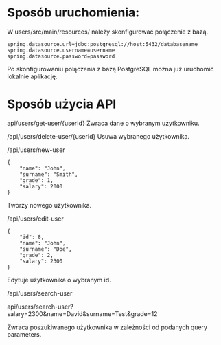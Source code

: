 # Sposób uruchomienia:
W users/src/main/resources/ należy skonfigurować połączenie z bazą. 
```
spring.datasource.url=jdbc:postgresql://host:5432/databasename
spring.datasource.username=username
spring.datasource.password=password
```

Po skonfigurowaniu połączenia z bazą PostgreSQL można już uruchomić lokalnie aplikację. 

# Sposób użycia API 
api/users/get-user/{userId}
Zwraca dane o wybranym użytkowniku.

/api/users/delete-user/{userId}
Usuwa wybranego użytkownika.

/api/users/new-user
```
{
	"name": "John",
	"surname": "Smith",
	"grade": 1,
	"salary": 2000
}
```
Tworzy nowego użytkownika.

/api/users/edit-user
```
{
	"id": 8,
	"name": "John",
	"surname": "Doe",
	"grade": 2,
	"salary": 2300
}
```
Edytuje użytkownika o wybranym id.

/api/users/search-user

api/users/search-user?salary=2300&name=David&surname=Test&grade=12

Zwraca poszukiwanego użytkownika w zależności od podanych query parameters.

